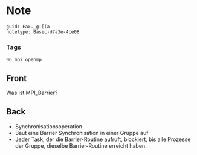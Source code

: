 # Note
```
guid: Ea>._g:[(a
notetype: Basic-d7a3e-4ce08
```

### Tags
```
06_mpi_openmp
```

## Front
Was ist MPI_Barrier?

## Back
<div>
<div><ul>
<li>Synchronisationsoperation</li>
<li>Baut eine Barrier Synchronisation in einer Gruppe auf</li>
<li>Jeder Task, der die Barrier-Routine aufruft, blockiert, bis alle Prozesse der Gruppe, dieselbe Barrier-Routine erreicht haben.</li>
</ul>
</div></div>

